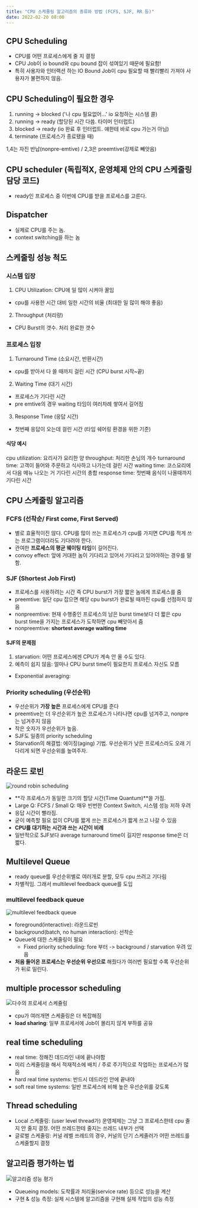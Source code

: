 ```yaml
---
title: "CPU 스케쥴링 알고리즘의 종류와 방법 (FCFS, SJF, RR 등)"
date: 2022-02-20 08:00
---
```


## CPU Scheduling

- CPU를 어떤 프로세스에게 줄 지 결정
- CPU Job이 io bound와 cpu bound 잡이 섞여있기 때문에 필요함!
- 특히 사용자와 인터랙션 하는 IO Bound Job이 cpu 필요할 때 빨리빨리 가져야 사용자가 불편하지 않음.

## CPU Scheduling이 필요한 경우

1. running -> blocked ('나 cpu 필요없어...' io 요청하는 시스템 콜)
2. running -> ready (할당된 시간 다씀. 타이머 인터럽트)
3. blocked -> ready (io 완료 후 인터럽트. 얘한테 바로 cpu 가는거 아님)
4. terminate (프로세스가 종료됐을 때)

1,4는 자진 반납(nonpre-emtive) / 2,3은 preemtive(강제로 빼앗음)

## CPU scheduler (독립적X, 운영체제 안의 CPU 스케줄링 담당 코드)

- ready인 프로세스 중 이번에 CPU를 받을 프로세스를 고른다.

## Dispatcher

- 실제로 CPU를 주는 놈.
- context switching을 하는 놈

## 스케줄링 성능 척도

### 시스템 입장

1. CPU Utilization: CPU에 일 많이 시켜야 꿀임
  - cpu를 사용한 시간 대비 일한 시간의 비율 (최대한 일 많이 해야 좋음)
2. Throughput (처리량)
  - CPU Burst의 갯수. 처리 완료한 갯수  

### 프로세스 입장

1. Turnaround Time (소요시간, 반환시간)  
  - cpu를 받아서 다 쓸 때까지 걸린 시간 (CPU burst 시작~끝)
2. Waiting Time (대기 시간)
  - 프로세스가 기다린 시간
  - pre emtive의 경우 waiting 타임이 여러차례 쌓여서 길어짐
3. Response Time (응답 시간)
  - 첫번째 응답이 오는데 걸린 시간 (타임 쉐어링 환경을 위한 기준)

#### 식당 예시

cpu utilization: 요리사가 요리한 양
throughput: 처리한 손님의 개수
turnaround time: 고객이 들어와 주문하고 식사하고 나가는데 걸린 시간
waiting time: 코스요리에서 다음 메뉴 나오는 거 기다린 시간의 총합
response time: 첫번째 음식이 나올때까지 기다린 시간

## CPU 스케줄링 알고리즘

### FCFS (선착순/ First come, First Served)

- 별로 효율적이진 않다. CPU를 많이 쓰는 프로세스가 cpu를 가지면 CPU를 적게 쓰는 프로그램이더라도 기다려야 한다.
- 관여한 **프로세스의 평균 웨이팅 타임**이 길어진다.
- convoy effect: 앞에 거대한 놈이 기다리고 있어서 기다리고 있어야하는 경우를 말함.

### SJF (Shortest Job First)

- 프로세스를 사용하려는 시간 즉 CPU burst가 가장 짧은 놈에게 프로세스를 줌
- preemtive: 일단 cpu 잡으면 해당 cpu burst가 완료될 때까진 cpu를 선점하지 않음
- nonpreemtive: 현재 수행중인 프로세스의 남은 burst time보다 더 짧은 cpu burst time을 가지는 프로세스가 도착하면 cpu 빼앗아서 줌
- nonpreemtive: **shortest average waiting time**

#### SJF의 문제점

1. starvation: 어떤 프로세스에겐 CPU가 계속 안 올 수도 있다. 
2. 예측이 쉽지 않음: 얼마나 CPU burst time이 필요한지 프로세스 자신도 모름
  - Exponential averaging: 


### Priority scheduling (우선순위)

- 우선순위가 **가장 높은** 프로세스에게 CPU를 준다
- preemtive는 더 우선순위가 높은 프로세스가 나타나면 cpu를 넘겨주고, nonpre는 넘겨주지 않음
- 작은 숫자가 우선순위가 높음.
- SJF도 일종의 priority scheduling
- Starvation의 해결법: 에이징(aging) 기법. 우선순위가 낮은 프로세스라도 오래 기다리게 되면 우선순위를 높여주자.

## 라운드 로빈

![round robin scheduling](https://user-images.githubusercontent.com/50111853/154834115-4b900873-d810-4c8b-bff2-173cbb397a53.png)

- **각 프로세스가 동일한 크기의 할당 시간(Time Quantum)**을 가짐.
- Large Q: FCFS / Small Q: 매우 빈번한 Context Switch, 시스템 성능 저하 우려
- 응답 시간이 빨라짐.
- 굳이 예측할 필요 없이 CPU를 짧게 쓰는 프로세스가 짧게 쓰고 나갈 수 있음
- **CPU를 대기하는 시간과 쓰는 시간이 비례**
- 일반적으로 SJF보다 average turnaround time이 길지만 response time은 더 짧다.

## Multilevel Queue

- ready queue를 우선순위별로 여러개로 분할, 모두 cpu 쓰려고 기다림
- 차별적임. 그래서 multilevel feedback queue를 도입

### multilevel feedback queue

![multilevel feedback queue](https://user-images.githubusercontent.com/50111853/154834381-cc5b1e4b-79d5-4a24-bbec-9f2cbfa6b1f2.png)

- foreground(interactive): 라운드로빈
- background(batch, no human interaction): 선착순
- Queue에 대한 스케줄링이 필요
  - Fixed priority scheduling: fore 부터 -> background / starvation 우려 있음
- **처음 들어온 프로세스는 우선순위 우선으로** 해줬다가 여러번 필요할 수록 우선순위가 뒤로 밀린다.

## multiple processor scheduling

![다수의 프로세서 스케쥴링](https://user-images.githubusercontent.com/50111853/154839986-bc4d10c5-9745-4d89-8aa7-803fd6b825da.png)

- cpu가 여러개면 스케줄링은 더 복잡해짐
- **load sharing**: 일부 프로세서에 Job이 몰리지 않게 부하를 공유

## real time scheduling

- real time: 정해진 데드라인 내에 끝나야함
- 미리 스케줄링을 해서 적재적소에 배치 / 주로 주기적으로 작업하는 프로세스가 많음
- hard real time systems: 반드시 데드라인 안에 끝내야
- soft real time systems: 일반 프로세스에 비해 높은 우선순위를 갖도록

## Thread scheduling

- Local 스케줄링: (user level thread가) 운영체제는 그냥 그 프로세스한테 cpu 줄지 안 줄지 결정. 어떤 쓰레드한테 줄지는 쓰레드 내부가 선택 
- 글로벌 스케줄링: 커널 레벨 쓰레드의 경우, 커널의 단기 스케줄러가 어떤 쓰레드를 스케줄할지 결정

## 알고리즘 평가하는 법

![알고리즘 성능 평가](https://user-images.githubusercontent.com/50111853/154840176-a16412ec-636c-4366-8531-7feb11dcfc8b.png)

- Queueing models: 도착률과 처리율(service rate) 등으로 성능을 계산
- 구현 & 성능 측정: 실제 시스템에 알고리즘을 구현해 실제 작업의 성능 측정
